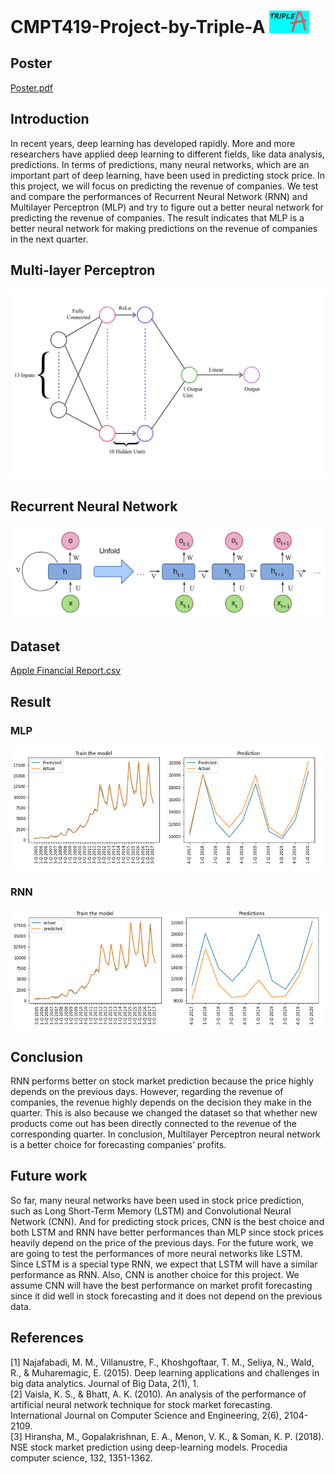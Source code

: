 # CMPT419-Project-by-Triple-A <img src="https://github.com/infinitusposs/CMPT419-Project-by-Triple-A/blob/master/LOGO.jpg" width="64">

## Poster
[Poster.pdf](https://github.com/infinitusposs/CMPT419-Project-by-Triple-A/blob/master/sfu_ai_poster_landscape_tall.pptx)

## Introduction
In recent years, deep learning has developed rapidly. More and more researchers
have applied deep learning to different fields, like data analysis, predictions. In
terms of predictions, many neural networks, which are an important part of deep
learning, have been used in predicting stock price. In this project, we will focus
on predicting the revenue of companies. We test and compare the performances
of Recurrent Neural Network (RNN) and Multilayer Perceptron (MLP) and try to
figure out a better neural network for predicting the revenue of companies. The
result indicates that MLP is a better neural network for making predictions on the
revenue of companies in the next quarter.

## Multi-layer Perceptron
![image](https://github.com/infinitusposs/CMPT419-Project-by-Triple-A/blob/master/Neural%20network%20models/MLP.jpg)

## Recurrent Neural Network
![image](https://github.com/infinitusposs/CMPT419-Project-by-Triple-A/blob/master/Neural%20network%20models/RNN.png)

## Dataset 
[Apple Financial Report.csv](https://github.com/infinitusposs/CMPT419-Project-by-Triple-A/blob/master/Dataset/Apple%20Financial%20Report.csv)

## Result
### MLP
![image](https://github.com/infinitusposs/CMPT419-Project-by-Triple-A/blob/master/Result/MLP.png)
### RNN
![image](https://github.com/infinitusposs/CMPT419-Project-by-Triple-A/blob/master/Result/RNN.png)

## Conclusion
RNN performs better on stock market prediction because the price highly depends on the previous
days. However, regarding the revenue of companies, the revenue highly depends on the decision
they make in the quarter. This is also because we changed the dataset so that whether new products
come out has been directly connected to the revenue of the corresponding quarter.
In conclusion, Multilayer Perceptron neural network is a better choice for forecasting companies’
profits.

## Future work
So far, many neural networks have been used in stock price prediction, such as Long Short-Term
Memory (LSTM) and Convolutional Neural Network (CNN). And for predicting stock prices, CNN
is the best choice and both LSTM and RNN have better performances than MLP since stock prices
heavily depend on the price of the previous days.
For the future work, we are going to test the performances of more neural networks like LSTM.
Since LSTM is a special type RNN, we expect that LSTM will have a similar performance as RNN.
Also, CNN is another choice for this project. We assume CNN will have the best performance on
market profit forecasting since it did well in stock forecasting and it does not depend on the previous
data.

## References
[1] Najafabadi, M. M., Villanustre, F., Khoshgoftaar, T. M., Seliya, N., Wald, R., & Muharemagic, E. (2015).
Deep learning applications and challenges in big data analytics. Journal of Big Data, 2(1), 1. <br />
[2] Vaisla, K. S., & Bhatt, A. K. (2010). An analysis of the performance of artificial neural network technique
for stock market forecasting. International Journal on Computer Science and Engineering, 2(6), 2104-2109. <br />
[3] Hiransha, M., Gopalakrishnan, E. A., Menon, V. K., & Soman, K. P. (2018). NSE stock market prediction
using deep-learning models. Procedia computer science, 132, 1351-1362.
